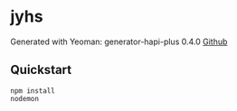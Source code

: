 jyhs
===============
Generated with Yeoman: generator-hapi-plus 0.4.0 [Github](https://github.com/robertpallas/generator-hapi-plus)

Quickstart
----------

	npm install
	nodemon